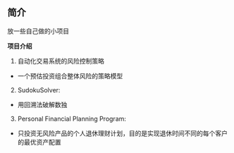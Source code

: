 ## 简介
放一些自己做的小项目

**项目介绍**

1. 自动化交易系统的风险控制策略

* 一个预估投资组合整体风险的策略模型

2. SudokuSolver:

* 用回溯法破解数独

3. Personal Financial Planning Program:

* 只投资无风险产品的个人退休理财计划，目的是实现退休时间不同的每个客户的最优资产配置
